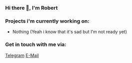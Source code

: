 ### Hi there 👋, I'm Robert

### Projects i'm currently working on:

- Nothing (Yeah i know that it's sad but I'm not ready yet)

### Get in touch with me via:

[Telegram](https://t.me/BriddaRobert)
[E-Mail](mailto:briddarobert@icloud.com)
